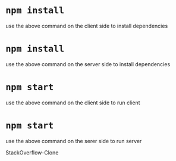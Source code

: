 # `npm install`
use the above command on the client side to install dependencies

# `npm install`
use the above command on the server side to install dependencies

# `npm start`
use the above command on the client side to run client

# `npm start`
use the above command on the serer side to run server

   S t a c k O v e r f l o w - C l o n e 
 
 